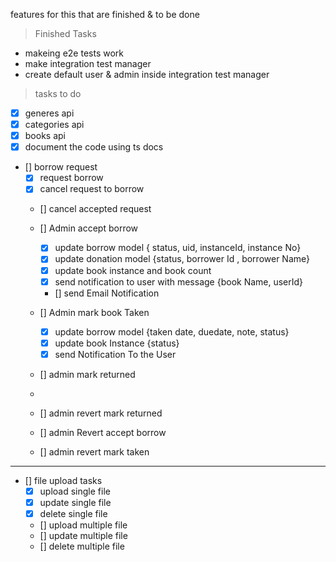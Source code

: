 features for this that are finished & to be done

> Finished Tasks

- makeing e2e tests work
- make integration test manager
- create default user & admin inside integration test manager

> tasks to do
>

- [x] generes api
- [x] categories api
- [x] books api
- [x] document the code using ts docs
- [] borrow request
    - [x] request borrow
    - [x] cancel request to borrow
    - [] cancel accepted request
    - [] Admin accept borrow
        - [x] update borrow model { status, uid, instanceId, instance No}
        - [x] update donation model {status, borrower Id , borrower Name}
        - [x] update book instance and book count
        - [x] send notification to user with message {book Name, userId}
        - [] send Email Notification

    - [] Admin mark book Taken
        - [x] update borrow model {taken date, duedate, note, status}
        - [x] update book Instance {status}
        - [x] send Notification To the User

    - [] admin mark returned
    -
    - [] admin revert mark returned
    - [] admin Revert accept borrow
    - [] admin revert mark taken


---

- [] file upload tasks
  - [x] upload single file
  - [x] update single file
  - [x] delete single file
  - [] upload multiple file
  - [] update multiple file
  - [] delete multiple file